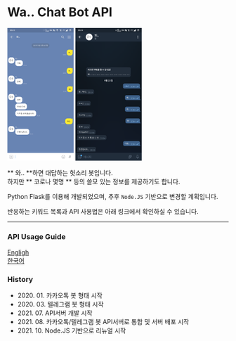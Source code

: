﻿# Wa.. Chat Bot API

<img src="README_IMG/Usage_KakaoTalk.png" width="30%" height="30%" alt="KakaoTalk"></img>
<img src="README_IMG/Usage_Telegram.png" width="30%" height="30%" alt="Telegram"></img>

** 와.. **하면 대답하는 헛소리 봇입니다.<br/>
하지만 ** 코로나 몇명 ** 등의 쓸모 있는 정보를 제공하기도 합니다.

Python Flask를 이용해 개발되었으며, 추후 ```Node.JS``` 기반으로 변경할 계획입니다.

반응하는 키워드 목록과 API 사용법은 아래 링크에서 확인하실 수 있습니다.

***

### API Usage Guide

[Engligh](Guide_EN.md)<br/>
[한국어](Guide_KO.md)

### History

* 2020\. 01\. 카카오톡 봇 형태 시작
* 2020\. 03\. 텔레그램 봇 형태 시작
* 2021\. 07\. API서버 개발 시작
* 2021\. 08\. 카카오톡/텔레그램 봇 API서버로 통합 및 서버 배포 시작
* 2021\. 10\. Node.JS 기반으로 리뉴얼 시작